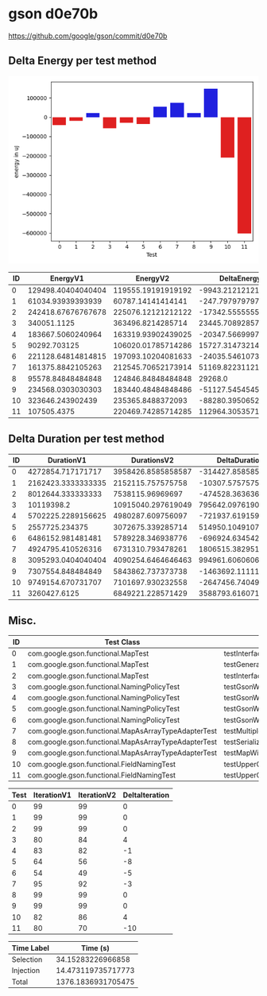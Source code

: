 # gson d0e70b


https://github.com/google/gson/commit/d0e70b



## Delta Energy per test method

![](./gson_delta_energy_0_v.png)


| ID | EnergyV1 | EnergyV2 | DeltaEnergy | σV1 | σV2 |
| --- | --- | --- | --- | --- | --- |
| 0 | 129498.40404040404 | 119555.19191919192 | -9943.212121212127 | 35547.12947677733 | 36155.95053213729 |
| 1 | 61034.93939393939 | 60787.14141414141 | -247.79797979797877 | 41440.30783343266 | 39767.53811918473 |
| 2 | 242418.67676767678 | 225076.12121212122 | -17342.555555555562 | 90745.73553893088 | 89875.93030240454 |
| 3 | 340051.1125 | 363496.8214285714 | 23445.708928571432 | 449621.67517355614 | 456410.3386161864 |
| 4 | 183667.5060240964 | 163319.93902439025 | -20347.56699970615 | 176504.58639362577 | 130405.00416809798 |
| 5 | 90292.703125 | 106020.01785714286 | 15727.314732142855 | 71500.79611263073 | 77432.73427869302 |
| 6 | 221128.64814814815 | 197093.10204081633 | -24035.546107331815 | 392177.22419911687 | 344674.80512797856 |
| 7 | 161375.8842105263 | 212545.70652173914 | 51169.82231121283 | 349541.0533177489 | 388796.7766833179 |
| 8 | 95578.84848484848 | 124846.84848484848 | 29268.0 | 132926.1816162567 | 240494.50487606387 |
| 9 | 234568.0303030303 | 183440.48484848486 | -51127.54545454544 | 423941.160153901 | 343074.8235321023 |
| 10 | 323646.243902439 | 235365.8488372093 | -88280.3950652297 | 484383.8946674768 | 402801.7721569211 |
| 11 | 107505.4375 | 220469.74285714285 | 112964.30535714285 | 221434.36933958804 | 412475.38251726294 |

## Delta Duration per test method


| ID | DurationV1 | DurationsV2 | DeltaDuration |
| --- | --- | --- | --- |
| 0 | 4272854.717171717 | 3958426.8585858587 | -314427.8585858587 |
| 1 | 2162423.3333333335 | 2152115.757575758 | -10307.575757575687 |
| 2 | 8012644.333333333 | 7538115.96969697 | -474528.3636363633 |
| 3 | 10119398.2 | 10915040.297619049 | 795642.0976190493 |
| 4 | 5702225.2289156625 | 4980287.609756097 | -721937.6191595653 |
| 5 | 2557725.234375 | 3072675.339285714 | 514950.1049107141 |
| 6 | 6486152.981481481 | 5789228.346938776 | -696924.6345427055 |
| 7 | 4924795.410526316 | 6731310.793478261 | 1806515.382951945 |
| 8 | 3095293.0404040404 | 4090254.6464646463 | 994961.606060606 |
| 9 | 7307554.848484849 | 5843862.737373738 | -1463692.111111111 |
| 10 | 9749154.670731707 | 7101697.930232558 | -2647456.740499148 |
| 11 | 3260427.6125 | 6849221.228571429 | 3588793.616071429 |

## Misc.

| ID | Test Class | Test Method |
| --- | --- | --- |
| 0 | com.google.gson.functional.MapTest | testInterfaceTypeMapWithSerializer |
| 1 | com.google.gson.functional.MapTest | testGeneralMapField |
| 2 | com.google.gson.functional.MapTest | testInterfaceTypeMap |
| 3 | com.google.gson.functional.NamingPolicyTest | testGsonWithNonDefaultFieldNamingPolicySerialization |
| 4 | com.google.gson.functional.NamingPolicyTest | testGsonWithNonDefaultFieldNamingPolicyDeserialiation |
| 5 | com.google.gson.functional.NamingPolicyTest | testGsonWithUpperCamelCaseSpacesPolicyDeserialiation |
| 6 | com.google.gson.functional.NamingPolicyTest | testGsonWithUpperCamelCaseSpacesPolicySerialiation |
| 7 | com.google.gson.functional.MapAsArrayTypeAdapterTest | testMultipleEnableComplexKeyRegistrationHasNoEffect |
| 8 | com.google.gson.functional.MapAsArrayTypeAdapterTest | testSerializeComplexMapWithTypeAdapter |
| 9 | com.google.gson.functional.MapAsArrayTypeAdapterTest | testMapWithTypeVariableSerialization |
| 10 | com.google.gson.functional.FieldNamingTest | testUpperCamelCase |
| 11 | com.google.gson.functional.FieldNamingTest | testUpperCamelCaseWithSpaces |




| Test | IterationV1 | IterationV2 | DeltaIteration |
| --- | --- | --- | --- |
| 0 | 99 | 99 | 0 |
| 1 | 99 | 99 | 0 |
| 2 | 99 | 99 | 0 |
| 3 | 80 | 84 | 4 |
| 4 | 83 | 82 | -1 |
| 5 | 64 | 56 | -8 |
| 6 | 54 | 49 | -5 |
| 7 | 95 | 92 | -3 |
| 8 | 99 | 99 | 0 |
| 9 | 99 | 99 | 0 |
| 10 | 82 | 86 | 4 |
| 11 | 80 | 70 | -10 |



| Time Label | Time (s) |
| --- | --- |
| Selection | 34.15283226966858 |
| Injection | 14.473119735717773 |
| Total | 1376.1836931705475 |



